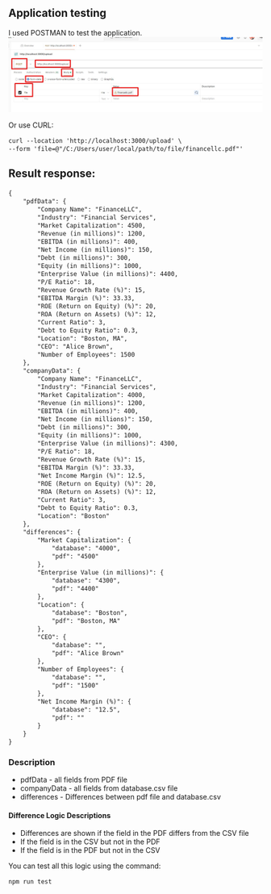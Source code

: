 ## Application testing
I used POSTMAN to test the application.
![Postman](assets/screenshot1.jpg)

Or use CURL:
```
curl --location 'http://localhost:3000/upload' \
--form 'file=@"/C:/Users/user/local/path/to/file/financellc.pdf"'
```

## Result response:
```
{
    "pdfData": {
        "Company Name": "FinanceLLC",
        "Industry": "Financial Services",
        "Market Capitalization": 4500,
        "Revenue (in millions)": 1200,
        "EBITDA (in millions)": 400,
        "Net Income (in millions)": 150,
        "Debt (in millions)": 300,
        "Equity (in millions)": 1000,
        "Enterprise Value (in millions)": 4400,
        "P/E Ratio": 18,
        "Revenue Growth Rate (%)": 15,
        "EBITDA Margin (%)": 33.33,
        "ROE (Return on Equity) (%)": 20,
        "ROA (Return on Assets) (%)": 12,
        "Current Ratio": 3,
        "Debt to Equity Ratio": 0.3,
        "Location": "Boston, MA",
        "CEO": "Alice Brown",
        "Number of Employees": 1500
    },
    "companyData": {
        "Company Name": "FinanceLLC",
        "Industry": "Financial Services",
        "Market Capitalization": 4000,
        "Revenue (in millions)": 1200,
        "EBITDA (in millions)": 400,
        "Net Income (in millions)": 150,
        "Debt (in millions)": 300,
        "Equity (in millions)": 1000,
        "Enterprise Value (in millions)": 4300,
        "P/E Ratio": 18,
        "Revenue Growth Rate (%)": 15,
        "EBITDA Margin (%)": 33.33,
        "Net Income Margin (%)": 12.5,
        "ROE (Return on Equity) (%)": 20,
        "ROA (Return on Assets) (%)": 12,
        "Current Ratio": 3,
        "Debt to Equity Ratio": 0.3,
        "Location": "Boston"
    },
    "differences": {
        "Market Capitalization": {
            "database": "4000",
            "pdf": "4500"
        },
        "Enterprise Value (in millions)": {
            "database": "4300",
            "pdf": "4400"
        },
        "Location": {
            "database": "Boston",
            "pdf": "Boston, MA"
        },
        "CEO": {
            "database": "",
            "pdf": "Alice Brown"
        },
        "Number of Employees": {
            "database": "",
            "pdf": "1500"
        },
        "Net Income Margin (%)": {
            "database": "12.5",
            "pdf": ""
        }
    }
}
```

### Description
- pdfData - all fields from PDF file
- companyData - all fields from database.csv file
- differences - Differences between pdf file and database.csv

#### Difference Logic Descriptions
- Differences are shown if the field in the PDF differs from the CSV file
- If the field is in the CSV but not in the PDF
- If the field is in the PDF but not in the CSV

You can test all this logic using the command:
```
npm run test
```